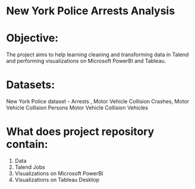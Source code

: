 # New York Police Arrests Analysis

# Objective: 
The project aims to help learning cleaning and transforming data in Talend and performing visualizations on Microsoft PowerBI and Tableau. 

# Datasets: 
New York Police dataset - Arrests , 
Motor Vehicle Collision Crashes, 
Motor Vehicle Collision Persons 
Motor Vehicle Collision Vehicles

# What does project repository contain:
1. Data
2. Talend Jobs
3. Visualizations on Microsoft PowerBI
4. Visualizations on Tableau Desktop




